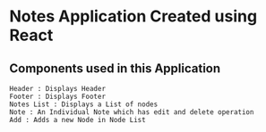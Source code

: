 # Notes Application Created using React

## Components used in this Application
    Header : Displays Header
    Footer : Displays Footer
    Notes List : Displays a List of nodes
    Note : An Individual Note which has edit and delete operation
    Add : Adds a new Node in Node List 